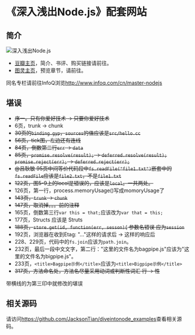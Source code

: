 《深入浅出Node.js》配套网站
=================

## 简介
![深入浅出Node.js](http://img5.douban.com/lpic/s27134708.jpg)

- [豆瓣主页](http://book.douban.com/subject/25768396/)，简介、书评、购买链接请前往。
- [图灵主页](http://www.ituring.com.cn/book/1290)，预览章节，请前往。

同名专栏请前往InfoQ浏览<http://www.infoq.com/cn/master-nodejs>

## 堪误
- ~~序一。只有你爱好技术 -> 只要你爱好技术~~
- 6页，trunk -> chunk
- ~~30页的`binding.gyp`，`sources`的值应该是`src/hello.cc`~~
- ~~56页，tick图，左边还有连线~~
- ~~84页，倒数第二行`err` -> `data`~~
- ~~85页，`promise.resolve(result);` -> `deferred.resolve(result);` `promise.reject(err);` -> `deferred.reject(err);`~~
- ~~@吕耿敏 95页中间等价代码段中`fs.readFile("file1.txt")`嵌套中的`fs.readFile`应该是`file2.txt`，不是`file1.txt`~~
- ~~122页，图5-9上的locol是错误的，应该是`local`。一共两处。~~
- 126页，第一行，process.memoryUsage()写成momoryUsage了
- ~~143页，`trunk` -> `chunk`~~
- ~~147页，取消掉。。。前的注释~~
- 165页，倒数第三行`var this = that;`应该改为`var that = this;`
- 177页，Structs 应该是 Struts
- ~~188页，`store.get(id, function(err, sesson){` 参数名错误 应为`session`~~
- 192页，浏览器在收到Etag: "..."这样的请求后 -> 这样的响应后
- 228、229页，代码中的`fs.join`应该为`path.join`。
- 232页，最后一段中文文字，第二行："这里的文件名为bagpipe.js"应该为"这里的文件名为bigpipe.js"。
- 233页，`<title>Bagpipe示例</title>`应该为`<title>Bigpipe示例</title>`
- ~~317页，方法命名处，方法名尽量采用动词或判断性词汇 行 -> 性~~

带横线的为第三印中就修改的堪误
## 相关源码
请访问<https://github.com/JacksonTian/diveintonode_examples>查看相关源码。
